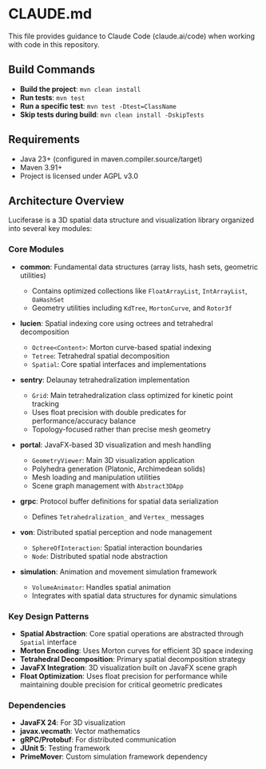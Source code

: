 # CLAUDE.md

This file provides guidance to Claude Code (claude.ai/code) when working with code in this repository.

## Build Commands

- **Build the project**: `mvn clean install`
- **Run tests**: `mvn test`
- **Run a specific test**: `mvn test -Dtest=ClassName`
- **Skip tests during build**: `mvn clean install -DskipTests`

## Requirements

- Java 23+ (configured in maven.compiler.source/target)
- Maven 3.91+
- Project is licensed under AGPL v3.0

## Architecture Overview

Luciferase is a 3D spatial data structure and visualization library organized into several key modules:

### Core Modules

- **common**: Fundamental data structures (array lists, hash sets, geometric utilities)
  - Contains optimized collections like `FloatArrayList`, `IntArrayList`, `OaHashSet`
  - Geometry utilities including `KdTree`, `MortonCurve`, and `Rotor3f`

- **lucien**: Spatial indexing core using octrees and tetrahedral decomposition
  - `Octree<Content>`: Morton curve-based spatial indexing
  - `Tetree`: Tetrahedral spatial decomposition
  - `Spatial`: Core spatial interfaces and implementations

- **sentry**: Delaunay tetrahedralization implementation
  - `Grid`: Main tetrahedralization class optimized for kinetic point tracking
  - Uses float precision with double predicates for performance/accuracy balance
  - Topology-focused rather than precise mesh geometry

- **portal**: JavaFX-based 3D visualization and mesh handling
  - `GeometryViewer`: Main 3D visualization application
  - Polyhedra generation (Platonic, Archimedean solids)
  - Mesh loading and manipulation utilities
  - Scene graph management with `Abstract3DApp`

- **grpc**: Protocol buffer definitions for spatial data serialization
  - Defines `Tetrahedralization_` and `Vertex_` messages

- **von**: Distributed spatial perception and node management
  - `SphereOfInteraction`: Spatial interaction boundaries
  - `Node`: Distributed spatial node abstraction

- **simulation**: Animation and movement simulation framework
  - `VolumeAnimator`: Handles spatial animation
  - Integrates with spatial data structures for dynamic simulations

### Key Design Patterns

- **Spatial Abstraction**: Core spatial operations are abstracted through `Spatial` interface
- **Morton Encoding**: Uses Morton curves for efficient 3D space indexing
- **Tetrahedral Decomposition**: Primary spatial decomposition strategy
- **JavaFX Integration**: 3D visualization built on JavaFX scene graph
- **Float Optimization**: Uses float precision for performance while maintaining double precision for critical geometric predicates

### Dependencies

- **JavaFX 24**: For 3D visualization
- **javax.vecmath**: Vector mathematics
- **gRPC/Protobuf**: For distributed communication
- **JUnit 5**: Testing framework
- **PrimeMover**: Custom simulation framework dependency